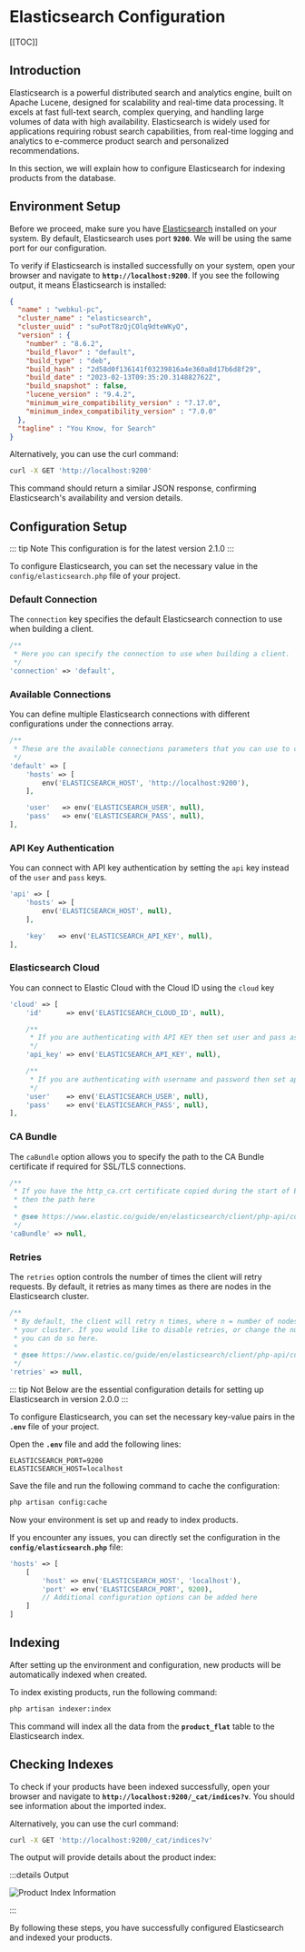 # Elasticsearch Configuration

[[TOC]]

## Introduction 

Elasticsearch is a powerful distributed search and analytics engine, built on Apache Lucene, designed for scalability and real-time data processing. It excels at fast full-text search, complex querying, and handling large volumes of data with high availability. Elasticsearch is widely used for applications requiring robust search capabilities, from real-time logging and analytics to e-commerce product search and personalized recommendations.

In this section, we will explain how to configure Elasticsearch for indexing products from the database.

## Environment Setup

Before we proceed, make sure you have [Elasticsearch](https://www.elastic.co/guide/en/elasticsearch/reference/current/install-elasticsearch.html) installed on your system. By default, Elasticsearch uses port **`9200`**. We will be using the same port for our configuration.

To verify if Elasticsearch is installed successfully on your system, open your browser and navigate to **`http://localhost:9200`**. If you see the following output, it means Elasticsearch is installed:

```json
{
  "name" : "webkul-pc",
  "cluster_name" : "elasticsearch",
  "cluster_uuid" : "suPotT8zQjCOlq9dteWKyQ",
  "version" : {
    "number" : "8.6.2",
    "build_flavor" : "default",
    "build_type" : "deb",
    "build_hash" : "2d58d0f136141f03239816a4e360a8d17b6d8f29",
    "build_date" : "2023-02-13T09:35:20.314882762Z",
    "build_snapshot" : false,
    "lucene_version" : "9.4.2",
    "minimum_wire_compatibility_version" : "7.17.0",
    "minimum_index_compatibility_version" : "7.0.0"
  },
  "tagline" : "You Know, for Search"
}
```

Alternatively, you can use the curl command:

```sh
curl -X GET 'http://localhost:9200'
```

This command should return a similar JSON response, confirming Elasticsearch's availability and version details.

## Configuration Setup

  ::: tip Note
This configuration is for the latest version 2.1.0
  :::

To configure Elasticsearch, you can set the necessary value in the `config/elasticsearch.php` file of your project.


### Default Connection
The `connection` key specifies the default Elasticsearch connection to use when building a client.

```php
/**
 * Here you can specify the connection to use when building a client.
 */
'connection' => 'default',
```

### Available Connections
You can define multiple Elasticsearch connections with different configurations under the connections array.

```php
/**
 * These are the available connections parameters that you can use to connect
 */
'default' => [
    'hosts' => [
        env('ELASTICSEARCH_HOST', 'http://localhost:9200'),
    ],

    'user'   => env('ELASTICSEARCH_USER', null),
    'pass'   => env('ELASTICSEARCH_PASS', null),
],
```

### API Key Authentication
You can connect with API key authentication by setting the `api` key instead of the `user` and `pass` keys.

```php
'api' => [
    'hosts' => [
        env('ELASTICSEARCH_HOST', null),
    ],

    'key'   => env('ELASTICSEARCH_API_KEY', null),
],
```

### Elasticsearch Cloud
You can connect to Elastic Cloud with the Cloud ID using the `cloud` key

```php
'cloud' => [
    'id'      => env('ELASTICSEARCH_CLOUD_ID', null),

    /**
     * If you are authenticating with API KEY then set user and pass as null
     */
    'api_key' => env('ELASTICSEARCH_API_KEY', null),

    /**
     * If you are authenticating with username and password then set api_key as null
     */
    'user'    => env('ELASTICSEARCH_USER', null),
    'pass'    => env('ELASTICSEARCH_PASS', null),
],
```

### CA Bundle
The `caBundle` option allows you to specify the path to the CA Bundle certificate if required for SSL/TLS connections.

```php
/**
 * If you have the http_ca.crt certificate copied during the start of Elasticsearch
 * then the path here
 *
 * @see https://www.elastic.co/guide/en/elasticsearch/client/php-api/current/connecting.html#auth-http
 */
'caBundle' => null,
```

### Retries  

The `retries` option controls the number of times the client will retry requests. By default, it retries as many times as there are nodes in the Elasticsearch cluster.

```php
/**
 * By default, the client will retry n times, where n = number of nodes in
 * your cluster. If you would like to disable retries, or change the number,
 * you can do so here.
 *
 * @see https://www.elastic.co/guide/en/elasticsearch/client/php-api/current/set-retries.html
 */
'retries' => null,
```

::: tip Not
Below are the essential configuration details for setting up Elasticsearch in version 2.0.0
:::

To configure Elasticsearch, you can set the necessary key-value pairs in the **`.env`** file of your project.

Open the **`.env`** file and add the following lines:

```env
ELASTICSEARCH_PORT=9200
ELASTICSEARCH_HOST=localhost
```

Save the file and run the following command to cache the configuration:

```sh
php artisan config:cache
```

Now your environment is set up and ready to index products.

If you encounter any issues, you can directly set the configuration in the **`config/elasticsearch.php`** file:

```php
'hosts' => [
    [
        'host' => env('ELASTICSEARCH_HOST', 'localhost'),
        'port' => env('ELASTICSEARCH_PORT', 9200),
        // Additional configuration options can be added here
    ]
]
```

## Indexing

After setting up the environment and configuration, new products will be automatically indexed when created.

To index existing products, run the following command:

```sh
php artisan indexer:index
```

This command will index all the data from the **`product_flat`** table to the Elasticsearch index.

## Checking Indexes

To check if your products have been indexed successfully, open your browser and navigate to **`http://localhost:9200/_cat/indices?v`**. You should see information about the imported index.

Alternatively, you can use the curl command:

```sh
curl -X GET 'http://localhost:9200/_cat/indices?v'
```

The output will provide details about the product index:

:::details Output

![Product Index Information](../../assets/2.x/images/advanced-topics/product-index.png)

:::

By following these steps, you have successfully configured Elasticsearch and indexed your products.